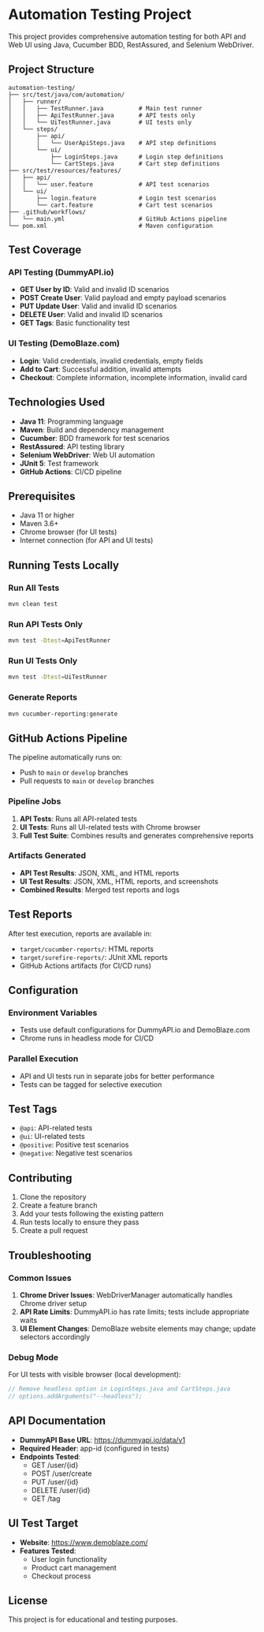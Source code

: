 # Automation Testing Project

This project provides comprehensive automation testing for both API and Web UI using Java, Cucumber BDD, RestAssured, and Selenium WebDriver.

## Project Structure

```
automation-testing/
├── src/test/java/com/automation/
│   ├── runner/
│   │   ├── TestRunner.java          # Main test runner
│   │   ├── ApiTestRunner.java       # API tests only
│   │   └── UiTestRunner.java        # UI tests only
│   └── steps/
│       ├── api/
│       │   └── UserApiSteps.java    # API step definitions
│       └── ui/
│           ├── LoginSteps.java      # Login step definitions
│           └── CartSteps.java       # Cart step definitions
├── src/test/resources/features/
│   ├── api/
│   │   └── user.feature             # API test scenarios
│   └── ui/
│       ├── login.feature            # Login test scenarios
│       └── cart.feature             # Cart test scenarios
├── .github/workflows/
│   └── main.yml                     # GitHub Actions pipeline
└── pom.xml                          # Maven configuration
```

## Test Coverage

### API Testing (DummyAPI.io)
- **GET User by ID**: Valid and invalid ID scenarios
- **POST Create User**: Valid payload and empty payload scenarios
- **PUT Update User**: Valid and invalid ID scenarios
- **DELETE User**: Valid and invalid ID scenarios
- **GET Tags**: Basic functionality test

### UI Testing (DemoBlaze.com)
- **Login**: Valid credentials, invalid credentials, empty fields
- **Add to Cart**: Successful addition, invalid attempts
- **Checkout**: Complete information, incomplete information, invalid card

## Technologies Used

- **Java 11**: Programming language
- **Maven**: Build and dependency management
- **Cucumber**: BDD framework for test scenarios
- **RestAssured**: API testing library
- **Selenium WebDriver**: Web UI automation
- **JUnit 5**: Test framework
- **GitHub Actions**: CI/CD pipeline

## Prerequisites

- Java 11 or higher
- Maven 3.6+
- Chrome browser (for UI tests)
- Internet connection (for API and UI tests)

## Running Tests Locally

### Run All Tests
```bash
mvn clean test
```

### Run API Tests Only
```bash
mvn test -Dtest=ApiTestRunner
```

### Run UI Tests Only
```bash
mvn test -Dtest=UiTestRunner
```

### Generate Reports
```bash
mvn cucumber-reporting:generate
```

## GitHub Actions Pipeline

The pipeline automatically runs on:
- Push to `main` or `develop` branches
- Pull requests to `main` or `develop` branches

### Pipeline Jobs

1. **API Tests**: Runs all API-related tests
2. **UI Tests**: Runs all UI-related tests with Chrome browser
3. **Full Test Suite**: Combines results and generates comprehensive reports

### Artifacts Generated

- **API Test Results**: JSON, XML, and HTML reports
- **UI Test Results**: JSON, XML, HTML reports, and screenshots
- **Combined Results**: Merged test reports and logs

## Test Reports

After test execution, reports are available in:
- `target/cucumber-reports/`: HTML reports
- `target/surefire-reports/`: JUnit XML reports
- GitHub Actions artifacts (for CI/CD runs)

## Configuration

### Environment Variables
- Tests use default configurations for DummyAPI.io and DemoBlaze.com
- Chrome runs in headless mode for CI/CD

### Parallel Execution
- API and UI tests run in separate jobs for better performance
- Tests can be tagged for selective execution

## Test Tags

- `@api`: API-related tests
- `@ui`: UI-related tests
- `@positive`: Positive test scenarios
- `@negative`: Negative test scenarios

## Contributing

1. Clone the repository
2. Create a feature branch
3. Add your tests following the existing pattern
4. Run tests locally to ensure they pass
5. Create a pull request

## Troubleshooting

### Common Issues

1. **Chrome Driver Issues**: WebDriverManager automatically handles Chrome driver setup
2. **API Rate Limits**: DummyAPI.io has rate limits; tests include appropriate waits
3. **UI Element Changes**: DemoBlaze website elements may change; update selectors accordingly

### Debug Mode

For UI tests with visible browser (local development):
```java
// Remove headless option in LoginSteps.java and CartSteps.java
// options.addArguments("--headless");
```

## API Documentation

- **DummyAPI Base URL**: https://dummyapi.io/data/v1
- **Required Header**: app-id (configured in tests)
- **Endpoints Tested**:
  - GET /user/{id}
  - POST /user/create
  - PUT /user/{id}
  - DELETE /user/{id}
  - GET /tag

## UI Test Target

- **Website**: https://www.demoblaze.com/
- **Features Tested**:
  - User login functionality
  - Product cart management
  - Checkout process

## License

This project is for educational and testing purposes.
